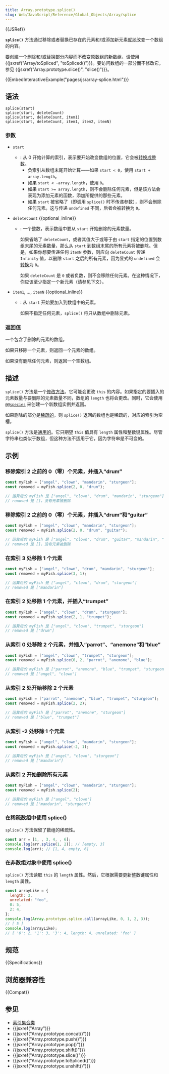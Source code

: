 ```yaml
---
title: Array.prototype.splice()
slug: Web/JavaScript/Reference/Global_Objects/Array/splice
---
```


{{JSRef}}

**`splice()`** 方法通过移除或者替换已存在的元素和/或添加新元素[就地](https://zh.wikipedia.org/wiki/原地算法)改变一个数组的内容。

要创建一个删除和/或替换部分内容而不改变原数组的新数组，请使用 {{jsxref("Array/toSpliced", "toSpliced()")}}。要访问数组的一部分而不修改它，参见 {{jsxref("Array.prototype.slice()", "slice()")}}。

{{EmbedInteractiveExample("pages/js/array-splice.html")}}

## 语法

```js-nolint
splice(start)
splice(start, deleteCount)
splice(start, deleteCount, item1)
splice(start, deleteCount, item1, item2, itemN)
```

### 参数

- `start`

  - : 从 0 开始计算的索引，表示要开始改变数组的位置，它会被[转换成整数](/zh-CN/docs/Web/JavaScript/Reference/Global_Objects/Number#整数转换)。
    - 负索引从数组末尾开始计算——如果 `start < 0`，使用 `start + array.length`。
    - 如果 `start < -array.length`，使用 `0`。
    - 如果 `start >= array.length`，则不会删除任何元素，但是该方法会表现为添加元素的函数，添加所提供的那些元素。
    - 如果 `start` 被省略了（即调用 `splice()` 时不传递参数），则不会删除任何元素。这与传递 `undefined` 不同，后者会被转换为 `0`。

- `deleteCount` {{optional_inline}}

  - : 一个整数，表示数组中要从 `start` 开始删除的元素数量。

    如果省略了 `deleteCount`，或者其值大于或等于由 `start` 指定的位置到数组末尾的元素数量，那么从 `start` 到数组末尾的所有元素将被删除。但是，如果你想要传递任何 `itemN` 参数，则应向 `deleteCount` 传递 `Infinity` 值，以删除 `start` 之后的所有元素，因为显式的 `undefined` 会[转换](/zh-CN/docs/Web/JavaScript/Reference/Global_Objects/Number#整数转换)为 `0`。

    如果 `deleteCount` 是 `0` 或者负数，则不会移除任何元素。在这种情况下，你应该至少指定一个新元素（请参见下文）。

- `item1`, …, `itemN` {{optional_inline}}

  - : 从 `start` 开始要加入到数组中的元素。

    如果不指定任何元素，`splice()` 将只从数组中删除元素。

### 返回值

一个包含了删除的元素的数组。

如果只移除一个元素，则返回一个元素的数组。

如果没有删除任何元素，则返回一个空数组。

## 描述

`splice()` 方法是一个[修改方法](/zh-CN/docs/Web/JavaScript/Reference/Global_Objects/Array#复制方法和修改方法)。它可能会更改 `this` 的内容。如果指定的要插入的元素数量与要删除的元素数量不同，数组的 `length` 也将会更改。同时，它会使用 [`@@species`](/zh-CN/docs/Web/JavaScript/Reference/Global_Objects/Array/@@species) 来创建一个新数组实例并返回。

如果删除的部分是[稀疏的](/zh-CN/docs/Web/JavaScript/Guide/Indexed_collections#稀疏数组)，则 `splice()` 返回的数组也是稀疏的，对应的索引为空槽。

`splice()` 方法是[通用的](/zh-CN/docs/Web/JavaScript/Reference/Global_Objects/Array#通用数组方法)。它只期望 `this` 值具有 `length` 属性和整数键属性。尽管字符串也类似于数组，但这种方法不适用于它，因为字符串是不可变的。

## 示例

### 移除索引 2 之前的 0（零）个元素，并插入“drum”

```js
const myFish = ["angel", "clown", "mandarin", "sturgeon"];
const removed = myFish.splice(2, 0, "drum");

// 运算后的 myFish 是 ["angel", "clown", "drum", "mandarin", "sturgeon"]
// removed 是 []，没有元素被删除
```

### 移除索引 2 之前的 0（零）个元素，并插入“drum”和“guitar”

```js
const myFish = ["angel", "clown", "mandarin", "sturgeon"];
const removed = myFish.splice(2, 0, "drum", "guitar");

// 运算后的 myFish 是 ["angel", "clown", "drum", "guitar", "mandarin", "sturgeon"]
// removed 是 []，没有元素被删除
```

### 在索引 3 处移除 1 个元素

```js
const myFish = ["angel", "clown", "drum", "mandarin", "sturgeon"];
const removed = myFish.splice(3, 1);

// 运算后的 myFish 是 ["angel", "clown", "drum", "sturgeon"]
// removed 是 ["mandarin"]
```

### 在索引 2 处移除 1 个元素，并插入“trumpet”

```js
const myFish = ["angel", "clown", "drum", "sturgeon"];
const removed = myFish.splice(2, 1, "trumpet");

// 运算后的 myFish 是 ["angel", "clown", "trumpet", "sturgeon"]
// removed 是 ["drum"]
```

### 从索引 0 处移除 2 个元素，并插入“parrot”、“anemone”和“blue”

```js
const myFish = ["angel", "clown", "trumpet", "sturgeon"];
const removed = myFish.splice(0, 2, "parrot", "anemone", "blue");

// 运算后的 myFish 是 ["parrot", "anemone", "blue", "trumpet", "sturgeon"]
// removed 是 ["angel", "clown"]
```

### 从索引 2 处开始移除 2 个元素

```js
const myFish = ["parrot", "anemone", "blue", "trumpet", "sturgeon"];
const removed = myFish.splice(2, 2);

// 运算后的 myFish 是 ["parrot", "anemone", "sturgeon"]
// removed 是 ["blue", "trumpet"]
```

### 从索引 -2 处移除 1 个元素

```js
const myFish = ["angel", "clown", "mandarin", "sturgeon"];
const removed = myFish.splice(-2, 1);

// 运算后的 myFish 是 ["angel", "clown", "sturgeon"]
// removed 是 ["mandarin"]
```

### 从索引 2 开始删除所有元素

```js
const myFish = ["angel", "clown", "mandarin", "sturgeon"];
const removed = myFish.splice(2);

// 运算后的 myFish 是 ["angel", "clown"]
// removed 是 ["mandarin", "sturgeon"]
```

### 在稀疏数组中使用 splice()

`splice()` 方法保留了数组的稀疏性。

```js
const arr = [1, , 3, 4, , 6];
console.log(arr.splice(1, 2)); // [empty, 3]
console.log(arr); // [1, 4, empty, 6]
```

### 在非数组对象中使用 splice()

`splice()` 方法读取 `this` 的 `length` 属性。然后，它根据需要更新整数键属性和 `length` 属性。

```js
const arrayLike = {
  length: 3,
  unrelated: "foo",
  0: 5,
  2: 4,
};
console.log(Array.prototype.splice.call(arrayLike, 0, 1, 2, 3));
// [ 5 ]
console.log(arrayLike);
// { '0': 2, '1': 3, '3': 4, length: 4, unrelated: 'foo' }
```

## 规范

{{Specifications}}

## 浏览器兼容性

{{Compat}}

## 参见

- [索引集合类](/zh-CN/docs/Web/JavaScript/Guide/Indexed_collections)
- {{jsxref("Array")}}
- {{jsxref("Array.prototype.concat()")}}
- {{jsxref("Array.prototype.push()")}}
- {{jsxref("Array.prototype.pop()")}}
- {{jsxref("Array.prototype.shift()")}}
- {{jsxref("Array.prototype.slice()")}}
- {{jsxref("Array.prototype.toSpliced()")}}
- {{jsxref("Array.prototype.unshift()")}}
